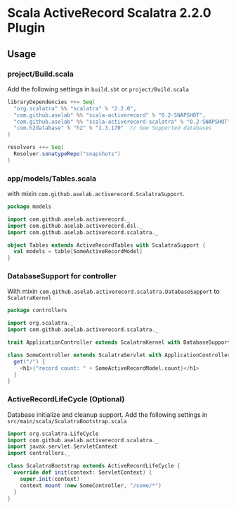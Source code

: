 # Scala ActiveRecord Scalatra 2.2.0 Plugin

## Usage

### project/Build.scala

Add the following settings in `build.sbt` or `project/Build.scala`

```scala
libraryDependencies ++= Seq(
  "org.scalatra" %% "scalatra" % "2.2.0",
  "com.github.aselab" %% "scala-activerecord" % "0.2-SNAPSHOT",
  "com.github.aselab" %% "scala-activerecord-scalatra" % "0.2-SNAPSHOT",
  "com.h2database" % "h2" % "1.3.170"  // See Supported databases
)

resolvers ++= Seq(
  Resolver.sonatypeRepo("snapshots")
)
```

### app/models/Tables.scala

with mixin `com.github.aselab.activerecord.ScalatraSupport`.

```scala
package models

import com.github.aselab.activerecord._
import com.github.aselab.activerecord.dsl._
import com.github.aselab.activerecord.scalatra._

object Tables extends ActiveRecordTables with ScalatraSupport {
  val models = table[SomeActiveRecordModel]
}
```

### DatabaseSupport for controller

With mixin `com.github.aselab.activerecord.scalatra.DatabaseSupport` to `ScalatraKernel`

```scala
package controllers

import org.scalatra._
import com.github.aselab.activerecord.scalatra._

trait ApplicationController extends ScalatraKernel with DatabaseSupport

class SomeController extends ScalatraServlet with ApplicationController {
  get("/") {
    <h1>{"record count: " + SomeActiveRecordModel.count}</h1>
  }
}
```

### ActiveRecordLifeCycle (Optional)

Database initialize and cleanup support.
Add the following settings in `src/main/scala/ScalatraBootstrap.scala`

```scala
import org.scalatra.LifeCycle
import com.github.aselab.activerecord.scalatra._
import javax.servlet.ServletContext
import controllers._

class ScalatraBootstrap extends ActiveRecordLifeCycle {
  override def init(context: ServletContext) {
    super.init(context)
    context mount (new SomeController, "/some/*")
  }
}
```
